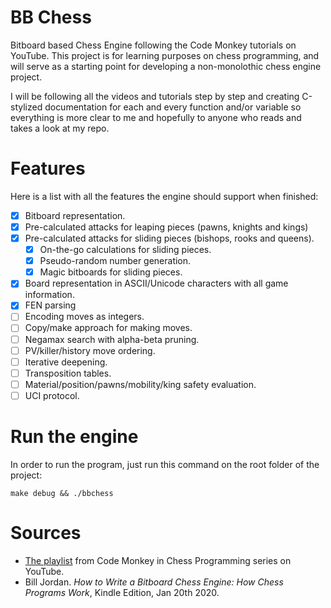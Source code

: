 # BB Chess
Bitboard based Chess Engine following the Code Monkey tutorials on YouTube. This project is for learning purposes on chess programming, and will serve as a starting point for developing a non-monolothic chess engine project.

I will  be following all the videos and tutorials step by step and creating C-stylized documentation for each and every function and/or variable so everything is more clear to me and hopefully to anyone who reads and takes a look at my repo.

# Features
Here is a list with all the features the engine should support when finished:
  * [x] Bitboard representation.
  * [x] Pre-calculated attacks for leaping pieces (pawns, knights and kings)
  * [x] Pre-calculated attacks for sliding pieces (bishops, rooks and queens).
    * [x] On-the-go calculations for sliding pieces.
    * [x] Pseudo-random number generation.
    * [x] Magic bitboards for sliding pieces.
  * [x] Board representation in ASCII/Unicode characters with all game information.
  * [x] FEN parsing
  * [ ] Encoding moves as integers.
  * [ ] Copy/make approach for making moves.
  * [ ] Negamax search with alpha-beta pruning.
  * [ ] PV/killer/history move ordering.
  * [ ] Iterative deepening.
  * [ ] Transposition tables.
  * [ ] Material/position/pawns/mobility/king safety evaluation.
  * [ ] UCI protocol.

# Run the engine
In order to run the program, just run this command on the root folder of the project:

```
make debug && ./bbchess
```

# Sources
* [The playlist][1] from Code Monkey in Chess Programming series on YouTube.
* Bill Jordan. _How to Write a Bitboard Chess Engine: How Chess Programs Work_, Kindle Edition, Jan 20th 2020.



[1]: https://youtube.com/playlist?list=PLmN0neTso3Jxh8ZIylk74JpwfiWNI76Cs

